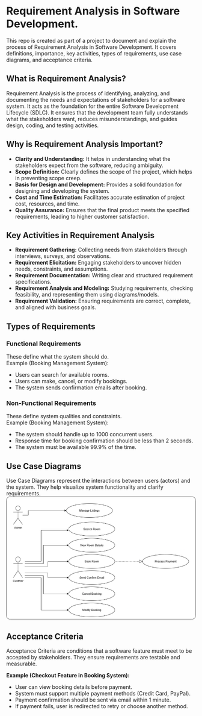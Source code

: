 # Requirement Analysis in Software Development.

This repo is created as part of a project to document and explain the process of Requirement Analysis in Software Development. It covers definitions, importance, key activities, types of requirements, use case diagrams, and acceptance criteria.

## What is Requirement Analysis?

Requirement Analysis is the process of identifying, analyzing, and documenting the needs and expectations of stakeholders for a software system. It acts as the foundation for the entire Software Development Lifecycle (SDLC). 
It ensures that the development team fully understands what the stakeholders want, reduces misunderstandings, and guides design, coding, and testing activities.

## Why is Requirement Analysis Important?

- **Clarity and Understanding:** It helps in understanding what the stakeholders expect from the software, reducing ambiguity.
- **Scope Definition:** Clearly defines the scope of the project, which helps in preventing scope creep.
- **Basis for Design and Development:** Provides a solid foundation for designing and developing the system.
- **Cost and Time Estimation:** Facilitates accurate estimation of project cost, resources, and time.
- **Quality Assurance:** Ensures that the final product meets the specified requirements, leading to higher customer satisfaction.

## Key Activities in Requirement Analysis

- **Requirement Gathering:** Collecting needs from stakeholders through interviews, surveys, and observations.  
- **Requirement Elicitation:** Engaging stakeholders to uncover hidden needs, constraints, and assumptions.  
- **Requirement Documentation:** Writing clear and structured requirement specifications.  
- **Requirement Analysis and Modeling:** Studying requirements, checking feasibility, and representing them using diagrams/models.  
- **Requirement Validation:** Ensuring requirements are correct, complete, and aligned with business goals.  

## Types of Requirements

### Functional Requirements
These define what the system should do.  
Example (Booking Management System):  
- Users can search for available rooms.  
- Users can make, cancel, or modify bookings.  
- The system sends confirmation emails after booking.  

### Non-Functional Requirements
These define system qualities and constraints.  
Example (Booking Management System):  
- The system should handle up to 1000 concurrent users.  
- Response time for booking confirmation should be less than 2 seconds.  
- The system must be available 99.9% of the time.  

## Use Case Diagrams

Use Case Diagrams represent the interactions between users (actors) and the system. They help visualize system functionality and clarify requirements.  
![Booking System Use Case Diagram](./alx-booking-uc.png)

## Acceptance Criteria

Acceptance Criteria are conditions that a software feature must meet to be accepted by stakeholders. They ensure requirements are testable and measurable.  

**Example (Checkout Feature in Booking System):**  
- User can view booking details before payment.  
- System must support multiple payment methods (Credit Card, PayPal).  
- Payment confirmation should be sent via email within 1 minute.  
- If payment fails, user is redirected to retry or choose another method.

  


